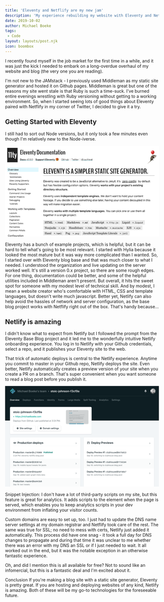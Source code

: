 ```yaml
---
title: 'Eleventy and Netflify are my new jam'
description: 'My experience rebuilding my website with Eleventy and Netflify'
date: 2019-10-02
author: Michael Boeke
tags:
 - Code
layout: layouts/post.njk
icon: boombox
---
```


I recently found myself in the job market for the first time in a while, and it was just the kick I needed to embark on a long-overdue overhaul of my website and blog (the very one you are reading).

I'm not new to the JAMstack - I previously used Middleman as my static site generator and hosted it on Github pages. Middleman is great but one of the reasons my site went stale is that Ruby is such a time-suck. I've burned entire evenings wrestling with Ruby versioning without getting to a working environment. So, when I started seeing lots of good things about Eleventy paired with Netflify in my corner of Twitter, I decided to give it a try.

## Getting Started with Eleventy
I still had to sort out Node versions, but it only took a few minutes even though I'm relatively new to the Node-iverse.

![Eleventy screenshot](/img/eleventy_screenshot.png)

Eleventy has a bunch of example projects, which is helpful, but it can be hard to tell what's going to be most relevant. I started with Hylia because it looked the most mature but it was way more complicated than I wanted. So, I started over with Eleventy blog base and that was much closer to what I needed. I understood the organization and live updating on the server worked well. It's still a version 0.x project, so there are some rough edges. For one thing, documentation could be better, and some of the helpful utilities included in Middleman aren't present. But overall, it hits the sweet spot for someone with my modest level of technical skill. And by modest, I mean a website creator who's comfortable with HTML, CSS and template languages, but doesn't write much javascript. Better yet, Netlify can also help avoid the hassles of network and server configuration, as the base blog project works with Netflify right out of the box. That's handy because...

## Netlify is amazing

I didn't know what to expect from Netlify but I followed the prompt from the Eleventy Base Blog project and it led me to the wonderfully intuitive Netlify onboarding experience. You log in to Netlify with your Github credentials, select a repo, and it publishes your Eleventy site to the web.

That trick of automatic deploys is central to the Netlify experience. Anytime you commit to master in your Github repo,  Netlify deploys the site. Even better, Netlify automatically creates a preview version of your site when you create a PR on a branch. That's super convenient when you want someone to read a blog post before you publish it.

![Netflify screenshot](/img/netlify_screenshot.png)

Snippet Injection: I don't have a lot of third-party scripts on my site, but this feature is great for analytics. It adds scripts to the <head> element when the page is served, which enables you to keep analytics scripts in your dev environment from inflating your visitor counts.

Custom domains are easy to set up, too. I just had to update the DNS name server settings at my domain registrar and Netflify took care of the rest. The same was true for SSL; no need to mess with certs, Netlify just added it automatically. This process did have one snag - it took a full day for DNS changes to propagate and during that time it was unclear to me whether there was an error with my DNS an SSL or if I just needed to wait. It all worked out in the end, but it was the notable exception in an otherwise fantastic experience.

Oh, and did I mention this is all available for free? Not to sound like an infomercial, but this is a fantastic deal and I'm excited about it.

Conclusion
If you're making a blog site with a static site generator, Eleventy is pretty great. If you are hosting and deploying websites of any kind, Netlify is amazing. Both of these will be my go-to technologies for the foreseeable future.
